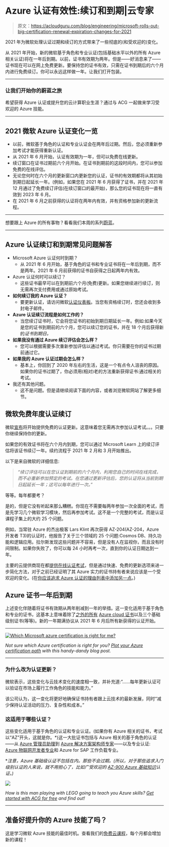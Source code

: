 # Azure 认证有效性:续订和到期|云专家

> 原文：<https://acloudguru.com/blog/engineering/microsoft-rolls-out-big-certification-renewal-expiration-changes-for-2021>

2021 年为微软处理认证过期和续订的方式带来了一些彻底的(和受欢迎的)变化。

从 2021 年开始，新的微软基于角色和专业认证(包括基础水平以外的所有 Azure 相关认证)将在一年后到期。以前，证书有效期为两年。但是——好消息来了——证书现在可以在网上免费更新。要保持您的证书有效，只需在证书到期后的六个月内进行免费续订。你可以永远这样做一年。让我们打开包装。

* * *

### 让我们开始你的蔚蓝之旅

希望获得 Azure 认证或提升您的云计算职业生涯？通过与 ACG 一起做来学习受欢迎的 Azure 技能。

* * *

## 2021 微软 Azure 认证变化一览

*   以前，微软基于角色的认证和专业认证会在两年后过期。然后，您必须重新参加考试才能获得重新认证。
*   从 2021 年 6 月开始，认证有效期为一年，但可以免费在线更新。
*   续订窗口在证书过期前六个月开始。在证书到期前的这段时间内，您可以参加免费的在线评估。
*   无论您何时在六个月的更新窗口内更新您的认证，证书的有效期都将从其初始到期日起延长一年。(例如，如果您在 2021 年 6 月获得了证书，并在 2021 年 12 月通过了免费续订评估(在续订窗口的最开始)，那么您的证书现在将一直有效到 2023 年 6 月。
*   在 2021 年 6 月之前获得的认证将在两年内有效，并有资格参加新的更新流程。

* * *

想要跟上 Azure 的所有事物？看看我们本周的系列[蔚蓝](https://www.youtube.com/playlist?list=PLI1_CQcV71RmnrRBgJNlI1yY_WiOWIXov)。

* * *

## **Azure 认证续订和到期常见问题解答**

*   Microsoft Azure 认证何时到期？
    *   从 2021 年 6 月开始，基于角色的证书和专业证书将在一年后到期，而不是两年。2021 年 6 月前获得的证书自获得之日起两年内有效。
*   Azure 认证何时可以续订？
    *   这些证书最早可以在到期前六个月(免费)更新。如果您继续进行续订，则无需再次支付费用或通过原始考试。
*   **如何续订我的 Azure 认证？**
    *   要更新认证，请访问微软[认证仪表板](https://aka.ms/CertDashboard)。当您有资格续订时，您还会收到多封电子邮件。
*   **Azure 认证续订流程是如何工作的？**
    *   当您续订证书时，它会将您证书的初始到期日期延长一年。例如:如果今天是您的证书到期前的六个月，您可以续订您的证书，并在 18 个月后获得新的*证书到期日。*
*   **如果我没有通过 Azure 续订评估会怎么样？**
    *   您可以根据需要多次重新参加评估以通过考试。你只需要在你的证书过期前通过它。
*   **如果我的 Azure 认证过期会怎么样？**
    *   基本上，你回到了 2020 年左右的生活，这是一个有点令人沮丧的原因。如果你的证书过期了，你必须用(相对)老的方法重新获得证书:通过相关的考试。
*   我还有其他问题。
    *   这不是问题。但是请继续阅读下面的内容，或者浏览微软网站了解更多细节。

## **微软免费年度认证续订**

微软[宣布](https://docs.microsoft.com/en-us/learn/certifications/renew-your-microsoft-certification)将开始提供免费的认证更新。这意味着您无需再次参加认证考试。。。只要你继续保持你的更新。

如果您的有效证书将在六个月内到期，您可以通过 Microsoft Learn 上的续订评估将该证书续订一年。续约流程于 2021 年 2 月和 3 月开始推出。

以下是来自微软的详细信息:

> *“续订评估可以在您认证到期前的六个月内，利用您自己的时间在线完成，而不必重新参加预定的考试。在您通过更新评估后，您的认证将从当前到期日起延长一年；这可以每年进行一次。”*

等等。每年都要考？

是的，但是它没有听起来那么糟糕。你现在不需要每两年参加一次全面的考试，而是先学习几个微软学习模块，然后再参加考试。这不是一个完整的考试，而是认证课程子集上的大约 25 个问题。

例如，当常驻 Azure 的杰出极客 Lars Klint 再次获得 AZ-204(AZ-204，Azure 开发者 T3)的认证时，他报告了关于三个领域的 25 个问题:Cosmos DB、持久功能和逻辑应用。拉尔斯发现这些问题并不容易，但是没有人在监视你，而且没有时间限制。如果你失败了，你可以每 24 小时再考一次，直到你的认证日期达到一年。

主要的云提供商现在都[提供在线认证考试](https://acloudguru.com/blog/engineering/all-aws-certification-exams-now-available-online)，但是通过快速、免费的更新选项来进一步简化方法，对于之前已经证明了其 Azure 实力的证书持有者来说应该是一个受欢迎的变化。(在[你应该追求 Azure 认证的理由列表中添加另一点](https://acloudguru.com/blog/engineering/why-should-i-get-an-azure-certification)。)

## **Azure 证书一年后到期**

上述变化伴随着将证书有效期从两年削减到一年的举措。这一变化适用于基于角色和专业的证书，这基本上意味着除了[之外的所有](https://docs.microsoft.com/en-us/learn/certifications/browse/?products=azure&type=fundamentals) [Azure cloud 证书](https://acloudguru.com/azure-cloud-training)以及三个基础级别证书(等等)。新的一年期满协议从 2021 年 6 月后所有新获得的认证开始。

* * *

[![Which Microsoft azure certification is right for me?](img/57c0275e107cd59eeab75b7d67d0abd0.png)](https://acloudguru.com/blog/engineering/which-azure-certification-is-right-for-me)

*Not sure which Azure certification is right for you? [Plot your Azure certification path](https://acloudguru.com/blog/engineering/which-azure-certification-is-right-for-me) with this handy-dandy blog post.*

* * *

### **为什么改为认证更新？**

微软表示，这些变化与云技术变化的速度相一致，并补充道:“……每年更新认证可以验证在市场上履行工作角色的技能和能力。”

该公司认为，这一变化将更好地确保证书持有者跟上云技术的最新发展，同时“减少保持认证活动的压力、复杂性和成本。”

### 这适用于哪些认证？

这些变化适用于基于角色的认证和专业认证。(如果你有 Azure 相关的证书，考试以“AZ”开头，这就是你。*)这一大批证书包括与 Azure 相关的基于角色的认证——从 [Azure 管理员助理](https://acloudguru.com/course/az-104-microsoft-azure-administrator-certification-prep)到 [Azure 解决方案架构师专家](https://acloudguru.com/blog/engineering/az-303-vs-az-304-breaking-down-the-azure-solutions-architect-expert)——以及专业认证: [Azure 物联网开发者专业](https://acloudguru.com/course/azure-iot-solution-infrastructure-az-220-course-1)和 Azure for SAP 工作负载专业。

**注意，Azure 基础级认证不包括在内。那些不会过期。(所以，对于那些追求入门级别认证的人来说，就不用担心了，比如广受欢迎的 [AZ-900 Azure 基础知识](https://acloudguru.com/course/az-900-microsoft-azure-fundamentals)认证。)*

[![](img/ae9599332934d3c3de6f3807ca0e5aee.png)](https://acloudguru.com/course/az-900-microsoft-azure-fundamentals)

*How is this man playing with LEGO going to teach you Azure skills? [Get started with ACG for free](https://acloudguru.com/pricing) and find out!*

* * *

## 准备好提升你的 Azure 技能了吗？

这是学习微软 Azure 技能的最佳时机。查看我们的[免费云课程](https://acloudguru.com/blog/news/whats-free-at-acg)，每个月都会增加新的课程！